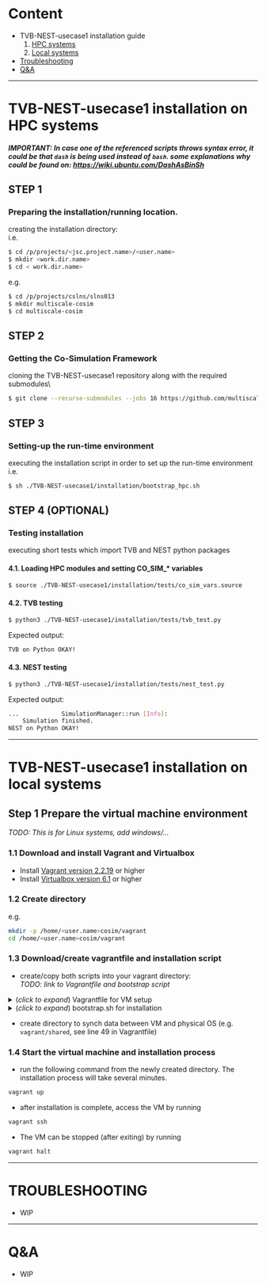 # Content
* TVB-NEST-usecase1 installation guide
  1. [HPC systems](#TVB-NEST-usecase1-installation-on-HPC-systems)
  2. [Local systems](#TVB-NEST-usecase1-installation-on-local-systems)
* [Troubleshooting](#Troubleshooting)
* [Q&A](#Q&A)

---

# TVB-NEST-usecase1 installation on HPC systems

##### IMPORTANT: In case one of the referenced scripts throws syntax error, it could be that `dash` is being used instead of `bash`. some explanations why could be found on: https://wiki.ubuntu.com/DashAsBinSh

## STEP 1
### Preparing the installation/running location.
creating the installation directory:\
i.e.
 ``` sh
$ cd /p/projects/<jsc.project.name>/<user.name>
$ mkdir <work.dir.name>
$ cd < work.dir.name>
```
e.g.
``` sh
$ cd /p/projects/cslns/slns013
$ mkdir multiscale-cosim
$ cd multiscale-cosim
```

## STEP 2
### Getting the Co-Simulation Framework
cloning the TVB-NEST-usecase1 repository along with the required submodules\
``` sh
$ git clone --recurse-submodules --jobs 16 https://github.com/multiscale-cosim/TVB-NEST-usecase1.git
```

## STEP 3
### Setting-up the run-time environment
executing the installation script in order to set up the run-time environment\
i.e.
``` sh
$ sh ./TVB-NEST-usecase1/installation/bootstrap_hpc.sh
```

## STEP 4 (OPTIONAL)
### Testing installation 
executing short tests which import TVB and NEST python packages
#### 4.1. Loading HPC modules and setting CO_SIM_* variables
``` sh
$ source ./TVB-NEST-usecase1/installation/tests/co_sim_vars.source
```

#### 4.2. TVB testing
``` sh
$ python3 ./TVB-NEST-usecase1/installation/tests/tvb_test.py
```
Expected output:
``` sh
TVB on Python OKAY!
```

#### 4.3. NEST testing
``` sh
$ python3 ./TVB-NEST-usecase1/installation/tests/nest_test.py
```
Expected output:
``` sh
...            SimulationManager::run [Info]:
    Simulation finished.
NEST on Python OKAY!
```

---

# TVB-NEST-usecase1 installation on local systems

## Step 1 Prepare the virtual machine environment
*TODO: This is for Linux systems, add windows/...*
### 1.1 Download and install Vagrant and Virtualbox
- Install [Vagrant version 2.2.19](https://www.vagrantup.com/) or higher
- Install [Virtualbox version 6.1](https://www.virtualbox.org/) or higher

### 1.2 Create directory
e.g.
``` sh
mkdir -p /home/<user.name>cosim/vagrant
cd /home/<user.name>cosim/vagrant
```

### 1.3 Download/create vagrantfile and installation script
- create/copy both scripts into your vagrant directory:\
*TODO: link to Vagrantfile and bootstrap script*
<details>
  <summary>(<i>click to expand</i>) Vagrantfile for VM setup</summary>
  
  ``` sh
  # -*- mode: ruby -*-
  # vi: set ft=ruby :

  # All Vagrant configuration is done below. The "2" in Vagrant.configure
  # configures the configuration version (we support older styles for
  # backwards compatibility). Please don't change it unless you know what
  # you're doing.
  Vagrant.configure("2") do |config|
    # The most common configuration options are documented and commented below.
    # For a complete reference, please see the online documentation at
    # https://docs.vagrantup.com.

    # Every Vagrant development environment requires a box. You can search for
    # boxes at https://vagrantcloud.com/search.
    config.vm.box = "ubuntu/focal64"

    # vagrant ouput name on console (during installation)
    config.vm.define "cosim_ubuntu_vm"

    # Disable automatic box update checking. If you disable this, then
    # boxes will only be checked for updates when the user runs
    # `vagrant box outdated`. This is not recommended.
    # config.vm.box_check_update = false

    # Create a forwarded port mapping which allows access to a specific port
    # within the machine from a port on the host machine. In the example below,
    # accessing "localhost:8080" will access port 80 on the guest machine.
    # NOTE: This will enable public access to the opened port
    # config.vm.network "forwarded_port", guest: 80, host: 8080

    # NEST Server (v3.4) / NEST Module of Insite (v2)
    config.vm.network "forwarded_port", guest: 5000, host: 52425
    # NEST Desktop (v3.2)
    config.vm.network "forwarded_port", guest: 54286, host: 54286
    # Access Node of Insite (v2)
    config.vm.network "forwarded_port", guest: 8080, host: 52056
    # CoSim Server (v0.1)
    config.vm.network "forwarded_port", guest: 52428, host: 52428

    # Create a forwarded port mapping which allows access to a specific port
    # within the machine from a port on the host machine and only allow access
    # via 127.0.0.1 to disable public access
    # config.vm.network "forwarded_port", guest: 80, host: 8080, host_ip: "127.0.0.1"

    # Create a private network, which allows host-only access to the machine
    # using a specific IP.
    # config.vm.network "private_network", ip: "192.168.33.10"

    # Create a public network, which generally matched to bridged network.
    # Bridged networks make the machine appear as another physical device on
    # your network.
    # config.vm.network "public_network"

    # Share an additional folder to the guest VM. The first argument is
    # the path on the host to the actual folder. The second argument is
    # the path on the guest to mount the folder. And the optional third
    # argument is a set of non-required options.
    config.vm.synced_folder "./shared", "/home/vagrant/shared_data"

    # Provider-specific configuration so you can fine-tune various
    # backing providers for Vagrant. These expose provider-specific options.
    # Example for VirtualBox:
    #
    config.vm.provider "virtualbox" do |vb|
      # Display the VirtualBox GUI when booting the machine
      vb.gui = false
      # name of the VirtualBox GUI
      vb.name = "cosim_ubuntu_gui"

      # Customize the amount of memory on the VM:
      vb.memory = "8192"

      #number of cpus
      vb.cpus = "8"
    end
    #
    # View the documentation for the provider you are using for more
    # information on available options.

    # Enable provisioning with a shell script. Additional provisioners such as
    # Ansible, Chef, Docker, Puppet and Salt are also available. Please see the
    # documentation for more information about their specific syntax and use.
    # config.vm.provision "shell", inline: <<-SHELL
    #   apt-get update
    #   apt-get install -y apache2
    # SHELL
    config.vm.provision "shell", path: "bootstrap.sh"
   end
  ```
 </details>
 <details>
  <summary>(<i>click to expand</i>) bootstrap.sh for installation</summary>
  
  ``` sh
# ------------------------------------------------------------------------------
#  Copyright 2020 Forschungszentrum Jülich GmbH and Aix-Marseille Université
# "Licensed to the Apache Software Foundation (ASF) under one or more contributor
#  license agreements; and to You under the Apache License, Version 2.0. "
#
# Forschungszentrum Jülich
#  Institute: Institute for Advanced Simulation (IAS)
#    Section: Jülich Supercomputing Centre (JSC)
#   Division: High Performance Computing in Neuroscience
# Laboratory: Simulation Laboratory Neuroscience
#       Team: Multi-scale Simulation and Design
#
# ------------------------------------------------------------------------------
#
# This research was supported by the EBRAINS research infrastructure, 
# funded from the European Union’s Horizon 2020 Framework Programme for Research and Innovation
# under the Specific Grant Agreement No. 785907 (Human Brain Project SGA2) 
# and No. 945539 (Human Brain Project SGA3).
#

############################
### PACKAGE INSTALLATION ###
############################
# TODO: check versions -- specify versions
apt-get update
apt upgrade
apt-get install build-essential
# -> gcc-9,g++-9: 9.3.0-17ubuntu1~20.04
# -> make: 4.2.1-1.2
apt-get install -y doxygen # 1.8.17-0ubuntu2
apt-get install -y git
apt-get install -y emacs
# NOTE: python 3.8.10-0ubuntu1~20.04.2 is preinstalled
apt-get install -y python3-pip
apt-get install -y python3-all-dev
apt-get install -y python3.8-venv
apt-get install -y cmake # 3.16.3-1ubuntu1
# NOTE: ltdl, readline, boost, gsl (for nest)
apt-get install -y libltdl-dev
apt-get install -y libreadline-dev
apt-get install -y libboost-all-dev
apt-get install -y libgsl-dev

apt-get install -y mpich # 3.3.2-2build1

# TODO: temporary solution:
# both openmpi and mpich were installed and openmpi had higher priority.
# one way to change the default of mpicc and mpirun/mpiexec is to change the alternative:
echo "1" | update-alternatives --config mpi # --> choose mpich
echo "1" | update-alternatives --config mpirun # --> choose mpich

#######################
### PYTHON PACKAGES ###
#######################
pip3 install numba
pip3 install requests
pip3 install wheel
pip3 install cython
#pip3 install numpy # numpy-1.21.x as numba dependecy
pip3 install scipy
pip3 install mpi4py # mpi4py-3.1.3
pip3 install pillow
pip3 install nose
pip3 install elephant # +neo, +quantities dependency
pip3 install matplotlib # for PyNEST
# pip3 install IPython # for PyNEST 

# install ZeroMQ
pip3 install pyzmq

#################
### GIT SETUP ###
#################
ssh-keyscan github.com >> /home/vagrant/.ssh/known_hosts
# TODO: discussion about multiscale-cosim-team git account and usage
# email/github: multiscale.cosim@gmail.com
# pw: fdL;3+b\
# TODO: discussion about the tvb submodule (in template and usecase)

# create repository directoriy for later...
mkdir /home/vagrant/multiscale-cosim-repos
cd /home/vagrant/multiscale-cosim-repos

#####################################
### TEMPLATE/USECASE REPOSITORIES ###
#####################################
# Template -- integration test and simplest example:
git clone --recurse-submodules https://github.com/sontheimer/ModularScience-Cosim-Template.git

# Usecase Development -- usecase repositoris created from template
git clone --recurse-submodules https://github.com/sontheimer/TVB-NEST-usecase1.git

#########################
### NEST INSTALLATION ###
#########################
# TODO: find out if we should (of have to) use a python_venv specific for NEST

# Dependencies for NEST Server
pip3 install flask
pip3 install flask-cors
pip3 install RestrictedPython
pip3 install gunicorn

# Dependencies for NEST Server MPI
pip3 install docopt
pip3 install mpi4py

# Install NEST Desktop
pip install nest-desktop

mkdir /home/vagrant/nest-simulator-build/
cd /home/vagrant/nest-simulator-build/

cmake -DCMAKE_INSTALL_PREFIX:PATH=/home/vagrant/nest_installed/ /home/vagrant/multiscale-cosim-repos/TVB-NEST-usecase1/nest-simulator/ \
-Dwith-mpi=ON \
-Dwith-openmp=ON \
-Dwith-readline=ON \
-Dwith-ltdl=ON \
-Dcythonize-pynest=ON \
-DPYTHON_EXECUTABLE=/usr/bin/python3.8 \
-DPYTHON_INCLUDE_DIR=/usr/include/python3.8 \
-DPYTHON_LIBRARY=/usr/lib/x86_64-linux-gnu/libpython3.8.so

# number of processes can be increased, note: memory on the VM should be increased accordingly to avoid crashes
# Environment variable: $(nproc)
make -j 8
make install
# make installcheck 
# default: Error: PyNEST testing requested, but 'pytest' cannot be run.
# default: Testing also requires the 'pytest-xdist' and 'pytest-timeout' extensions.
# set environment variables
#echo 'source /home/vagrant/nest_installed/bin/nest_vars.sh' >> ~/.bashrc 
echo -e "\e[1;34mINFO -- NEST INSTALLATION COMPLETE!"

########################
### TVB INSTALLATION ###
########################
# required python packages already installed
pip3 install tvb-data==2.0 tvb-gdist==2.1.0 tvb-library==2.2 tvb-contrib==2.2
echo -e "\e[1;34mINFO -- TVB INSTALLATION COMPLETE!"

###########################
### COSIM REPOSITORIES  ###
###########################
cd /home/vagrant/multiscale-cosim-repos
# MS-Cosim Development:
# forks of the 'main' EBRAINS-cosim* repositories for development, regular updates and releases expected. 
git clone https://github.com/sontheimer/EBRAINS_Launcher.git
git clone https://github.com/sontheimer/EBRAINS_ConfigManager.git
git clone https://github.com/sontheimer/EBRAINS_InterscaleHUB.git
git clone https://github.com/sontheimer/EBRAINS_RichEndpoint.git
git clone https://github.com/sontheimer/EBRAINS_WorkflowConfigurations.git

#set rights to execute git commands
chmod -R 777 /home/vagrant/multiscale-cosim-repos

#echo 'export CO_SIM_ROOT_PATH=/home/vagrant/multiscale-cosim-repos' >> ~/.bashrc
#echo 'export CO_SIM_MODULES_ROOT_PATH=${CO_SIM_ROOT_PATH}' >> ~/.bashrc
#echo 'export CO_SIM_USE_CASE_ROOT_PATH=${CO_SIM_ROOT_PATH}/TVB-NEST-usecase1' >> ~/.bashrc

###############
### CLEANUP ###
###############
# nest
rm -r /home/vagrant/nest-simulator-build/
# ...

# setup complete message:
echo -e "\e[1;34mINFO -- BASIC SETUP COMPLETE!"
echo -e "\e[1;34mINFO -- Please configure your personal git account to complete the setup of the development environment!"

  ```
</details>

- create directory to synch data between VM and physical OS (e.g. `vagrant/shared`, see line 49 in Vagrantfile)

### 1.4 Start the virtual machine and installation process
- run the following command from the newly created directory. The installation process will take several minutes.
``` sh
vagrant up
``` 
- after installation is complete, access the VM by running
``` sh
vagrant ssh
```
- The VM can be stopped (after exiting) by running
``` sh
vagrant halt
```

---

# TROUBLESHOOTING
* WIP

---

# Q&A
* WIP
